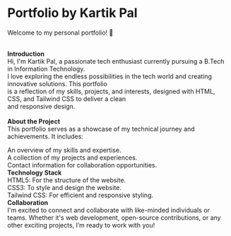 # Portfolio by Kartik Pal
Welcome to my personal portfolio! 🎉<br>

<br>**Introduction**
<br>Hi, I'm Kartik Pal, a passionate tech enthusiast currently pursuing a B.Tech in Information Technology.<br>
I love exploring the endless possibilities in the tech world and creating innovative solutions. This portfolio <br>
is a reflection of my skills, projects, and interests, designed with HTML, CSS, and Tailwind CSS to deliver a clean<br>
and responsive design.<br>
<br>
**About the Project**<br>
This portfolio serves as a showcase of my technical journey and achievements. It includes:<br>

An overview of my skills and expertise.<br>
A collection of my projects and experiences.<br>
Contact information for collaboration opportunities.<br>
**Technology Stack**<br>
HTML5: For the structure of the website.<br>
CSS3: To style and design the website.<br>
Tailwind CSS: For efficient and responsive styling.<br>
**Collaboration**<br>
I'm excited to connect and collaborate with like-minded individuals or teams. Whether it's web development, open-source <be>
contributions, or any other exciting projects, I’m ready to work with you!
